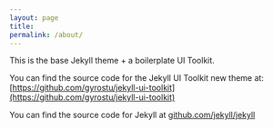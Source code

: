 ```yaml
---
layout: page
title: 
permalink: /about/
---
```


This is the base Jekyll theme + a boilerplate UI Toolkit.

You can find the source code for the Jekyll UI Toolkit new theme at: [https://github.com/gyrostu/jekyll-ui-toolkit](https://github.com/gyrostu/jekyll-ui-toolkit)

You can find the source code for Jekyll at [github.com/jekyll/jekyll](https://github.com/jekyll/jekyll)
